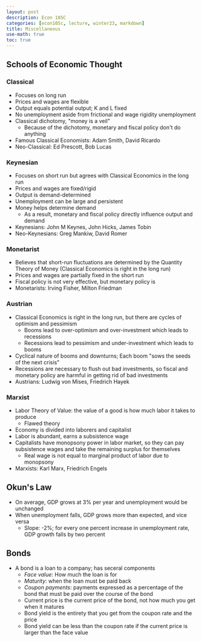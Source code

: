 ```yaml
---
layout: post
description: Econ 105C
categories: [econ105c, lecture, winter23, markdown]
title: Miscellaneous
use-math: true
toc: true
---
```


## Schools of Economic Thought

### Classical

- Focuses on long run
- Prices and wages are flexible
- Output equals potential output; K and L fixed
- No unemployment aside from frictional and wage rigidity unemployment
- Classical dichotomy, "money is a veil"
    - Because of the dichotomy, monetary and fiscal policy don't do anything
- Famous Classical Economists: Adam Smith, David Ricardo
- Neo-Classical: Ed Prescott, Bob Lucas

### Keynesian

- Focuses on short run but agrees with Classical Economics in the long run
- Prices and wages are fixed/rigid
- Output is demand-determined
- Unemployment can be large and persistent
- Money helps determine demand
    - As a result, monetary and fiscal policy directly influence output and demand
- Keynesians: John M Keynes, John Hicks, James Tobin
- Neo-Keynesians: Greg Mankiw, David Romer

### Monetarist

- Believes that short-run fluctuations are determined by the Quantity Theory of Money (Classical Economics is right in the long run)
- Prices and wages are partially fixed in the short run
- Fiscal policy is not very effective, but monetary policy is
- Monetarists: Irving Fisher, Milton Friedman

### Austrian

- Classical Economics is right in the long run, but there are cycles of optimism and pessimism
    - Booms lead to over-optimism and over-investment which leads to recessions
    - Recessions lead to pessimism and under-investment which leads to booms
- Cyclical nature of booms and downturns; Each boom "sows the seeds of the next crisis"
- Recessions are necessary to flush out bad investments, so fiscal and monetary policy are harmful in getting rid of bad investments
- Austrians: Ludwig von Mises, Friedrich Hayek

### Marxist

- Labor Theory of Value: the value of a good is how much labor it takes to produce
    - Flawed theory
- Economy is divided into laborers and capitalist
- Labor is abundant, earns a subsistence wage
- Capitalists have monopsony power in labor market, so they can pay subsistence wages and take the remaining surplus for themselves
    - Real wage is not equal to marginal product of labor due to monopsony
- Marxists: Karl Marx, Friedrich Engels

## Okun's Law

- On average, GDP grows at 3% per year and unemployment would be unchanged
- When unemployment falls, GDP grows more than expected, and vice versa
    - Slope: -2%; for every one percent increase in unemployment rate, GDP growth falls by two percent

## Bonds

- A bond is a loan to a company; has seceral components
    - *Face value*: How much the loan is for
    - *Maturity*: when the loan must be paid back
    - *Coupon payments*: payments expressed as a percentage of the bond that must be paid over the course of the bond
    - Current price is the current price of the bond, not how much you get when it matures
    - Bond yield is the entirety that you get from the coupon rate and the price
    - Bond yield can be less than the coupon rate if the current price is larger than the face value